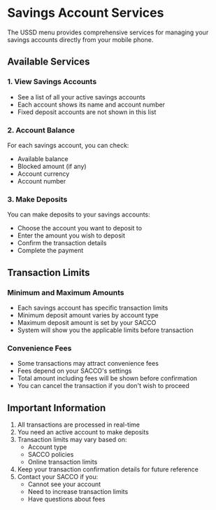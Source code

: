 # Savings Account Services

The USSD menu provides comprehensive services for managing your savings accounts directly from your mobile phone.

## Available Services

### 1. View Savings Accounts
- See a list of all your active savings accounts
- Each account shows its name and account number
- Fixed deposit accounts are not shown in this list

### 2. Account Balance
For each savings account, you can check:
- Available balance
- Blocked amount (if any)
- Account currency
- Account number

### 3. Make Deposits
You can make deposits to your savings accounts:
- Choose the account you want to deposit to
- Enter the amount you wish to deposit
- Confirm the transaction details
- Complete the payment

## Transaction Limits

### Minimum and Maximum Amounts
- Each savings account has specific transaction limits
- Minimum deposit amount varies by account type
- Maximum deposit amount is set by your SACCO
- System will show you the applicable limits before transaction

### Convenience Fees
- Some transactions may attract convenience fees
- Fees depend on your SACCO's settings
- Total amount including fees will be shown before confirmation
- You can cancel the transaction if you don't wish to proceed

## Important Information

1. All transactions are processed in real-time
2. You need an active account to make deposits
3. Transaction limits may vary based on:
   - Account type
   - SACCO policies
   - Online transaction limits
4. Keep your transaction confirmation details for future reference
5. Contact your SACCO if you:
   - Cannot see your account
   - Need to increase transaction limits
   - Have questions about fees 